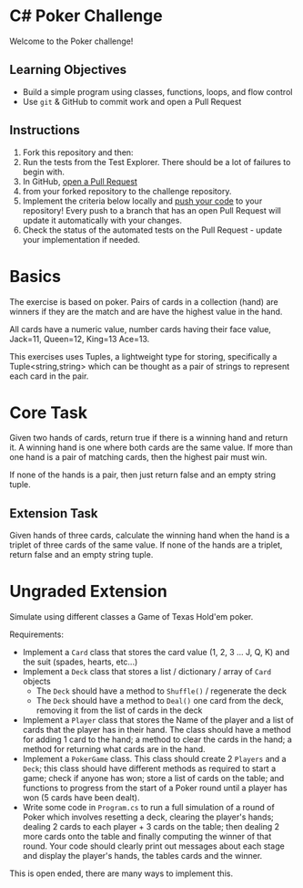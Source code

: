 # C# Poker Challenge

Welcome to the Poker challenge!

## Learning Objectives
- Build a simple program using classes, functions, loops, and flow control
- Use `git` & GitHub to commit work and open a Pull Request

## Instructions

1. Fork this repository and then:
2. Run the tests from the Test Explorer. There should be a lot of failures to begin with.
3. In GitHub, [open a Pull Request](https://docs.github.com/en/github/collaborating-with-issues-and-pull-requests/creating-a-pull-request) 
1. from your forked repository to the challenge repository.
4. Implement the criteria below locally and [push your code](https://docs.github.com/en/github/managing-files-in-a-repository/adding-a-file-to-a-repository-using-the-command-line) to your repository! Every push to a branch that has an open Pull Request will update it automatically with your changes.
5. Check the status of the automated tests on the Pull Request - update your implementation if needed.

# Basics
The exercise is based on poker.  Pairs of cards in a collection (hand) are winners if they are the match and are have the highest value in the hand.  

All cards have a numeric value, number cards having their face value, Jack=11, Queen=12, King=13 Ace=13.

This exercises uses Tuples, a lightweight type for storing, specifically a Tuple<string,string> which can be thought as a pair of strings to represent each card in the pair.

# Core Task
Given two hands of cards, return true if there is a winning hand and return it. A winning hand is one where both cards are the
same value. If more than one hand is a pair of matching cards, then the highest pair must win.

If none of the hands is a pair, then just return false and an empty string tuple.

## Extension Task
Given hands of three cards, calculate the winning hand when the hand 
is a triplet of three cards of the same value. If none of the hands are 
a triplet, return false and an empty string tuple.

# Ungraded Extension

Simulate using different classes a Game of Texas Hold'em poker.

Requirements:
- Implement a `Card` class that stores the card value (1, 2, 3 ... J, Q, K) and the suit (spades, hearts, etc...)
- Implement a `Deck` class that stores a list / dictionary / array of `Card` objects
    - The `Deck` should have a method to `Shuffle()` / regenerate the deck
    - The `Deck` should have a method to `Deal()` one card from the deck, removing it from the list of cards in the deck
- Implement a `Player` class that stores the Name of the player and a list of cards that the player has
in their hand. The class should have a method for adding 1 card to the hand; a method to clear the cards
in the hand; a method for returning what cards are in the hand.
- Implement a `PokerGame` class. This class should create 2 `Players` and a `Deck`; this class should
have different methods as required to start a game; check if anyone has won; store a list of cards
on the table; and functions to progress from the start of a Poker round until a player has won
(5 cards have been dealt).
- Write some code in `Program.cs` to run a full simulation of a round of Poker which involves resetting a deck, clearing the player's hands; dealing 2 cards to each player + 3 cards on the table; then dealing 2 more cards onto the table and finally computing the winner of that round. Your code should clearly print out messages about each stage and display the player's hands, the tables cards and the winner.
  
This is open ended, there are many ways to implement this.

